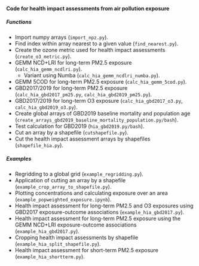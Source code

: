 #### Code for health impact assessments from air pollution exposure
##### Functions
- Import numpy arrays (`import_npz.py`).  
- Find index within array nearest to a given value (`find_nearest.py`).  
- Create the ozone metric used for health impact assessments (`create_o3_metric.py`).  
- GEMM NCD+LRI for long-term PM2.5 exposure (`calc_hia_gemm_ncdlri.py`).  
    - Variant using Numba (`calc_hia_gemm_ncdlri_numba.py`).  
- GEMM 5COD for long-term PM2.5 exposure (`calc_hia_gemm_5cod.py`).  
- GBD2017/2019 for long-term PM2.5 exposure (`calc_hia_gbd2017_pm25.py`, `calc_hia_gbd2019_pm25.py`).  
- GBD2017/2019 for long-term O3 exposure (`calc_hia_gbd2017_o3.py`, `calc_hia_gbd2019_o3.py`).  
- Create global arrays of GBD2019 baseline mortality and population age (`create_arrays_gbd2019_baseline_mortality_population.py/bash`).  
- Test calculation for GBD2019 (`hia_gbd2019.py/bash`).  
- Cut an array by a shapefile (`cutshapefile.py`).  
- Cut the health impact assessment arrays by shapefiles (`shapefile_hia.py`).  

##### Examples
- Regridding to a global grid (`example_regridding.py`).  
- Application of cutting an array by a shapefile (`example_crop_array_to_shapefile.py`).  
- Plotting concentrations and calculating exposure over an area (`example_popweighted_exposure.ipynb`).
- Health impact assessment for long-term PM2.5 and O3 exposures using GBD2017 exposure-outcome associations (`example_hia_gbd2017.py`).  
- Health impact assessment for long-term PM2.5 exposure using the GEMM NCD+LRI exposure-outcome associations (`example_hia_gbd2017.py`).  
- Cropping health impact assessments by shapefile (`example_hia_split_shapefile.py`).  
- Health impact assessment for short-term PM2.5 exposure (`example_hia_shortterm.py`).  
